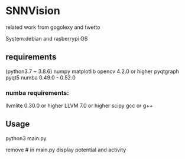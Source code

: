 # SNNVision
related work from gogolexy and twetto

System:debian and rasberrypi OS

## requirements
(python3.7 ~ 3.8.6) 
numpy
matplotlib
opencv 4.2.0 or higher
pyqtgraph
pyqt5
numba 0.49.0 - 0.52.0

### numba requirements:
llvmlite 0.30.0 or higher
LLVM 7.0 or higher
scipy
gcc or g++

## Usage
python3 main.py

remove # in main.py display potential and activity


